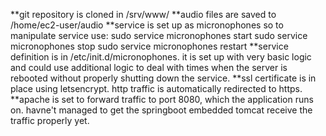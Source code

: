 **git repository is cloned in  /srv/www/
**audio files are saved to /home/ec2-user/audio
**service is set up as micronophones so to manipulate service use:
    sudo service micronophones start
    sudo service micronophones stop
    sudo service micronophones restart
**service definition is in /etc/init.d/micronophones.  it is set up with very basic logic and could use additional logic
  to deal with times when the server is rebooted without properly shutting down the service.
**ssl certificate is in place using letsencrypt.  http traffic is automatically redirected to https.  
**apache is set to forward traffic to port 8080, which the application runs on.  havne't managed to get the springboot 
  embedded tomcat receive the traffic properly yet.
